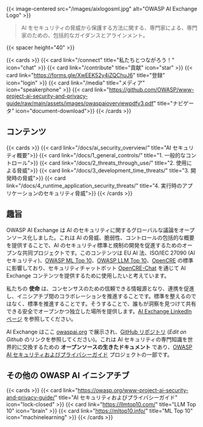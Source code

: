 ---
---

{{< image-centered src="/images/aixlogosml.jpg" alt="OWASP AI Exchange Logo" >}}

> AI をセキュリティの脅威から保護する方法に関する、専門家による、専門家のための、包括的なガイダンスとアラインメント。

{{< spacer height="40" >}}

{{< cards >}}
    {{< card link="/connect" title="私たちとつながろう！" icon="chat" >}}
    {{< card link="/contribute" title="貢献" icon="star" >}}
    {{< card link="https://forms.gle/XwEEK52y4iZQChuJ6" title="登録" icon="login" >}}
    {{< card link="/media" title="メディア" icon="speakerphone" >}}
    {{< card link="https://github.com/OWASP/www-project-ai-security-and-privacy-guide/raw/main/assets/images/owaspaioverviewpdfv3.pdf" title="ナビゲータ" icon="document-download">}}
{{< /cards >}}

## コンテンツ

{{< cards >}}
    {{< card link="/docs/ai_security_overview/" title="AI セキュリティ概要">}}
    {{< card link="/docs/1_general_controls/" title="1. 一般的なコントロール">}}
    {{< card link="/docs/2_threats_through_use/" title="2. 使用による脅威">}}
    {{< card link="/docs/3_development_time_threats/" title="3. 開発時の脅威">}}
    {{< card link="/docs/4_runtime_application_security_threats/" title="4. 実行時のアプリケーションのセキュリティ脅威">}}
{{< /cards >}}

## 趣旨

OWASP AI Exchange は AI のセキュリティに関するグローバルな議論をオープンソース化しました。これは AI の脅威、脆弱性、コントロールの包括的な概要を提供することで、AI のセキュリティ標準と規制の開発を促進するためのオープンな共同プロジェクトです。このコンテンツは EU AI 法、ISO/IEC 27090 (AI セキュリティ)、[OWASP ML Top 10](https://mltop10.info/)、[OWASP LLM Top 10](https://llmtop10.com/)、[OpenCRE](https://opencre.org) の標準に影響しており、セキュリティチャットボット [OpenCRE-Chat](https://opencre.org/chatbot) を通じて AI Exchange コンテンツを提供するために使用したいと考えています。

私たちの **使命** は、コンセンサスのための信頼できる情報源となり、連携を促進し、イニシアチブ間のコラボレーションを推進することです。標準を整えるのではなく、標準を推進することです。そうすることで、誰もが洞察を見つけて共有できる安全でオープンかつ独立した場所を提供します。[AI Exchange LinkedIn ページ](https://www.linkedin.com/company/owasp-ai-exchange/) を参照してください。

AI Exchange はここ [owaspai.org](https://owaspai.org) で展示され、[GitHub リポジトリ](https://github.com/OWASP/www-project-ai-security-and-privacy-guide/tree/main/content/ai_exchange/content) (_Edit on Github_ のリンクを参照してください)。これは AI セキュリティの専門知識を世界的に交換するための **オープンソースの生きたドキュメント** であり、[OWASP AI セキュリティおよびプライバシーガイド](https://owasp.org/www-project-ai-security-and-privacy-guide/) プロジェクトの一部です。

## その他の OWASP AI イニシアチブ

{{< cards >}}
    {{< card link="https://owasp.org/www-project-ai-security-and-privacy-guide/" title="AI セキュリティおよびプライバシーガイド" icon="lock-closed" >}}
    {{< card link="https://llmtop10.com/" title="LLM Top 10" icon="brain" >}}
    {{< card link="https://mltop10.info/" title="ML Top 10" icon="machinelearning" >}}
{{< /cards >}}
